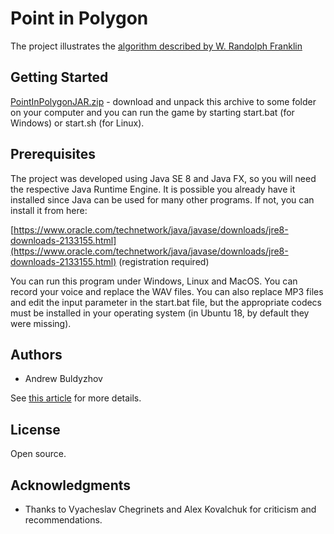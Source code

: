 # Point in Polygon

The project illustrates the [algorithm described by W. Randolph Franklin](https://wrf.ecse.rpi.edu/Research/Short_Notes/pnpoly.html)

## Getting Started

[PointInPolygonJAR.zip](https://github.com/drewbul/PointInPolygonMaven/raw/master/PointInPolygonJAR.zip) - download and unpack this archive to some folder on your computer and you can run the game by starting start.bat (for Windows) or start.sh (for Linux).

## Prerequisites

The project was developed using Java SE 8 and Java FX, so you will need the respective Java Runtime Engine. It is possible you already have it installed since Java can be used for many other programs. If not, you can install it from here:

[https://www.oracle.com/technetwork/java/javase/downloads/jre8-downloads-2133155.html](https://www.oracle.com/technetwork/java/javase/downloads/jre8-downloads-2133155.html) (registration required)

You can run this program under Windows, Linux and MacOS. You can record your voice and replace the WAV files. You can also replace MP3 files and edit the input parameter in the start.bat file, but the appropriate codecs must be installed in your operating system (in Ubuntu 18, by default they were missing).

## Authors

* Andrew Buldyzhov

See [this article](http://ate.org.ua/en/how-a-heatpump-task-grew-into-math-game-in-java/) for more details.

## License

Open source.

## Acknowledgments

* Thanks to Vyacheslav Chegrinets and Alex Kovalchuk for criticism and recommendations.      